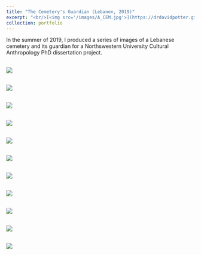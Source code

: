 ```yaml
---
title: "The Cemetery's Guardian (Lebanon, 2019)"
excerpt: "<br/>[<img src='/images/A_CEM.jpg'>](https://drdavidpotter.github.io/portfolio/5_ALebaneseCemeterysGuardian2020/)"
collection: portfolio
---
```


In the summer of 2019, I produced a series of images of a Lebanese cemetery and its guardian for a Northswestern University Cultural Anthropology PhD dissertation project. 

<br/><img src='/images/A_CEM.jpg'>

<br/><img src='/images/B_CEM.jpg'>

<br/><img src='/images/C_CEM.jpg'>

<br/><img src='/images/E_CEM.jpg'>

<br/><img src='/images/F_CEM.jpg'>

<br/><img src='/images/G_CEM.jpg'>

<br/><img src='/images/H_CEM.jpg'>

<br/><img src='/images/I_CEM.jpg'>

<br/><img src='/images/J_CEM.jpg'>

<br/><img src='/images/K_CEM.jpg'>

<br/><img src='/images/L_CEM.jpg'>